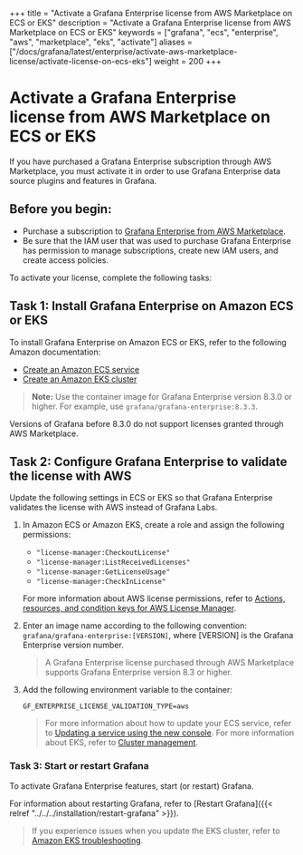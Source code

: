 +++
title = "Activate a Grafana Enterprise license from AWS Marketplace on ECS or EKS"
description = "Activate a Grafana Enterprise license from AWS Marketplace on ECS or EKS"
keywords = ["grafana", "ecs", "enterprise", "aws", "marketplace", "eks", "activate"]
aliases = ["/docs/grafana/latest/enterprise/activate-aws-marketplace-license/activate-license-on-ecs-eks"]
weight = 200
+++

# Activate a Grafana Enterprise license from AWS Marketplace on ECS or EKS

If you have purchased a Grafana Enterprise subscription through AWS Marketplace, you must activate it in order to use Grafana Enterprise data source plugins and features in Grafana.

## Before you begin:

- Purchase a subscription to [Grafana Enterprise from AWS Marketplace](https://aws.amazon.com/marketplace/pp/prodview-dlncd4kzt5kx6).
- Be sure that the IAM user that was used to purchase Grafana Enterprise has permission to manage subscriptions, create new IAM users, and create access policies.

To activate your license, complete the following tasks:

## Task 1: Install Grafana Enterprise on Amazon ECS or EKS

To install Grafana Enterprise on Amazon ECS or EKS, refer to the following Amazon documentation:

- [Create an Amazon ECS service](https://docs.aws.amazon.com/AmazonECS/latest/developerguide/create-service.html)
- [Create an Amazon EKS cluster](https://docs.aws.amazon.com/eks/latest/userguide/create-cluster.html)

> **Note:** Use the container image for Grafana Enterprise version 8.3.0 or higher. For example, use `grafana/grafana-enterprise:8.3.3`.

Versions of Grafana before 8.3.0 do not support licenses granted through AWS Marketplace.

## Task 2: Configure Grafana Enterprise to validate the license with AWS

Update the following settings in ECS or EKS so that Grafana Enterprise validates the license with AWS instead of Grafana Labs.

1. In Amazon ECS or Amazon EKS, create a role and assign the following permissions:

   - `"license-manager:CheckoutLicense"`
   - `"license-manager:ListReceivedLicenses"`
   - `"license-manager:GetLicenseUsage"`
   - `"license-manager:CheckInLicense"`

   For more information about AWS license permissions, refer to [Actions, resources, and condition keys for AWS License Manager](​​https://docs.aws.amazon.com/service-authorization/latest/reference/list_awslicensemanager.html).

1. Enter an image name according to the following convention: `grafana/grafana-enterprise:[VERSION]`, where [VERSION] is the Grafana Enterprise version number.

   > A Grafana Enterprise license purchased through AWS Marketplace supports Grafana Enterprise version 8.3 or higher.

1. Add the following environment variable to the container:

   ```
   GF_ENTERPRISE_LICENSE_VALIDATION_TYPE=aws
   ```

   > For more information about how to update your ECS service, refer to [Updating a service using the new console](https://docs.aws.amazon.com/AmazonECS/latest/developerguide/update-service-console-v2.html). For more information about EKS, refer to [Cluster management](https://docs.aws.amazon.com/eks/latest/userguide/eks-managing.html).

### Task 3: Start or restart Grafana

To activate Grafana Enterprise features, start (or restart) Grafana.

For information about restarting Grafana, refer to [Restart Grafana]({{< relref "../../../installation/restart-grafana" >}}).

> If you experience issues when you update the EKS cluster, refer to [Amazon EKS troubleshooting](https://docs.aws.amazon.com/eks/latest/userguide/troubleshooting.html).
